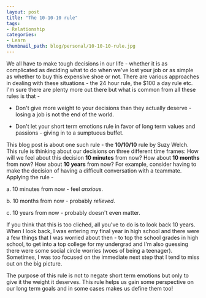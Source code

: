 ```yaml
---
layout: post
title: "The 10-10-10 rule"
tags:
- Relationship
categories:
- Learn
thumbnail_path: blog/personal/10-10-10-rule.jpg
---
```


We all have to make tough decisions in our life - whether it is as complicated as deciding what to do when we've lost your job or as simple as whether to buy this expensive shoe or not. There are various approaches in dealing with these situations - the 24 hour rule, the $100 a day rule etc. I'm sure there are plenty more out there but what is common from all these rules is that -

* Don't give more weight to your decisions than they actually deserve - losing a job is not the end of the world.

* Don't let your short term emotions rule in favor of long term values and passions - giving in to a sumptuous buffet.

This blog post is about one such rule - the **10/10/10** rule by Suzy Welch. This rule is thinking about our decisions on three different time frames: How will we feel about this decision **10 minutes** from now? How about **10 months** from now? How about **10 years** from now? For example, consider having to make the decision of having a difficult conversation with a teammate. Applying the rule -

a. 10 minutes from now - feel *anxious*.

b. 10 months from now - probably *relieved*.

c. 10 years from now - probably doesn't even matter.

If you think that this is too cliched, all you've to do is to look back 10 years. When I look back, I was entering my final year in high school and there were a few things that I was worried about then - to top the school grades in high school, to get into a top college for my undergrad and I'm also guessing there were some social circle worries (woes of being a teenager). Sometimes, I was too focused on the immediate next step that I tend to miss out on the big picture. 

The purpose of this rule is not to negate short term emotions but only to give it the weight it deserves. This rule helps us gain some perspective on our long term goals and in some cases makes us define them too!